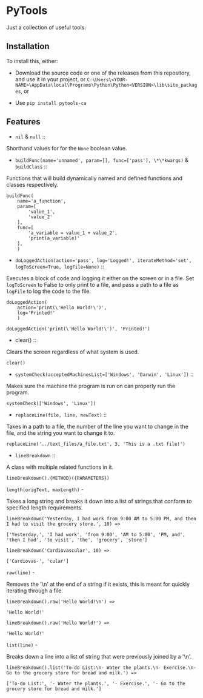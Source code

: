 # PyTools

Just a collection of useful tools.

## Installation

To install this, either:

* Download the source code or one of the releases from this repository, and use it in your project,
  or `C:\Users\<YOUR-NAME>\AppData\local\Programs\Python\Python<VERSION>\lib\site_packages`, or

* Use `pip install pytools-ca`

## Features

* `nil`  & `null` ::

Shorthand values for for the `None` boolean value.

* `buildFunc(name='unnamed', param=[], func=['pass'], \*\*kwargs)` & `buildClass` ::

Functions that will build dynamically named and defined functions and classes respectively.
	
	buildFunc(
		name='a_function',
		param=[
			'value_1',
			'value_2'
		],
		func=[
			'a_variable = value_1 + value_2',
			'print(a_variable)'
		],
 		)

* `doLoggedAction(action='pass', log='Logged!', iterateMethod='set', logToScreen=True, logFile=None)` ::

Executes a block of code and logging it either on the screen or in a file.
Set `logToScreen` to False to only print to a file, and pass a path to a file as `logFile`
to log the code to the file.

	doLoggedAction(
		action='print(\'Hello World!\')',
		log='Printed!'
		)

	doLoggedAction('print(\'Hello World!\')', 'Printed!')

* clear() ::

Clears the screen regardless of what system is used.

	clear()

* `systemCheck(acceptedMachinesList=['Windows', 'Darwin', 'Linux'])` ::

Makes sure the machine the program is run on can properly run the program.

	systemCheck(['Windows', 'Linux'])

* `replaceLine(file, line, newText)` ::

Takes in a path to a file, the number of the line you want to change in the file, and the string you want to change it to.

	replaceLine('../text_files/a_file.txt', 3, 'This is a .txt file!')

* `lineBreakdown` ::

A class with multiple related functions in it.
	
	lineBreakdown().{METHOD}({PARAMETERS})

`length(origText, maxLength)` -

Takes a long string and breaks it down into a list of strings that conform to specified length requirements.

	lineBreakdown('Yesterday, I had work from 9:00 AM to 5:00 PM, and then I had to visit the grocery store.', 10) =>

	['Yesterday,', 'I had work', 'from 9:00', 'AM to 5:00', 'PM, and', 'then I had', 'to visit', 'the', 'grocery', 'store']

	lineBreakdown('Cardiovascular', 10) =>

	['Cardiovas-', 'cular']

`raw(line)` -

Removes the '\n' at the end of a string if it exists, this is meant for quickly iterating through a file.

	lineBreakdown().raw('Hello World!\n') =>

	'Hello World!'

	lineBreakdown().raw('Hello World!') =>

	'Hello World!'

`list(line)` -

Breaks down a line into a list of string that were previously joined by a '\n'.

	lineBreakdown().list('To-do List:\n- Water the plants.\n- Exercise.\n- Go to the grocery store for bread and milk.') =>

	['To-do List:', '- Water the plants.', '- Exercise.', '- Go to the grocery store for bread and milk.']

